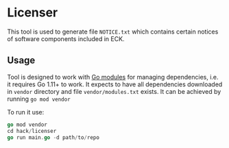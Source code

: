 # Licenser

This tool is used to generate file `NOTICE.txt` which contains certain notices of software components included in ECK.

## Usage

Tool is designed to work with [Go modules](https://github.com/golang/go/wiki/Modules) for managing dependencies, i.e. it requires Go 1.11+ to work. It expects to have all dependencies downloaded in `vendor` directory and file `vendor/modules.txt` exists. It can be achieved by running `go mod vendor`     

To run it use:
```go
go mod vendor 
cd hack/licenser
go run main.go -d path/to/repo
```